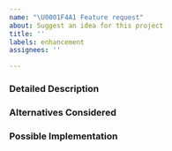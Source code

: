 ```yaml
---
name: "\U0001F4A1 Feature request"
about: Suggest an idea for this project
title: ''
labels: enhancement
assignees: ''

---
```


<!-- Please search existing and closed issues to avoid creating duplicates. -->

### Detailed Description
<!-- Provide a detailed description of the change or addition you are proposing -->

### Alternatives Considered
<!--
    Describe any alternative solutions or features that you have considered.
    This section could also be used for research resources or prior-art examples.
-->

### Possible Implementation
<!-- Not obligatory, but suggest an idea for implementing addition or change -->
